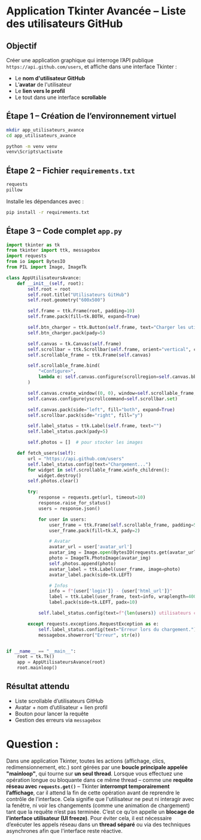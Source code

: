<h1 id="app-tkinter-avancee">Application Tkinter Avancée – Liste des utilisateurs GitHub</h1>


## Objectif

Créer une application graphique qui interroge l’API publique `https://api.github.com/users`, et affiche dans une interface Tkinter :

* Le **nom d'utilisateur GitHub**
* L’**avatar** de l'utilisateur
* Le **lien vers le profil**
* Le tout dans une interface **scrollable**



## Étape 1 – Création de l’environnement virtuel

```bash
mkdir app_utilisateurs_avance
cd app_utilisateurs_avance

python -m venv venv
venv\Scripts\activate
```



## Étape 2 – Fichier `requirements.txt`

```txt
requests
pillow
```

Installe les dépendances avec :

```bash
pip install -r requirements.txt
```



## Étape 3 – Code complet `app.py`

```python
import tkinter as tk
from tkinter import ttk, messagebox
import requests
from io import BytesIO
from PIL import Image, ImageTk

class AppUtilisateursAvance:
    def __init__(self, root):
        self.root = root
        self.root.title("Utilisateurs GitHub")
        self.root.geometry("600x500")

        self.frame = ttk.Frame(root, padding=10)
        self.frame.pack(fill=tk.BOTH, expand=True)

        self.btn_charger = ttk.Button(self.frame, text="Charger les utilisateurs", command=self.fetch_users)
        self.btn_charger.pack(pady=5)

        self.canvas = tk.Canvas(self.frame)
        self.scrollbar = ttk.Scrollbar(self.frame, orient="vertical", command=self.canvas.yview)
        self.scrollable_frame = ttk.Frame(self.canvas)

        self.scrollable_frame.bind(
            "<Configure>",
            lambda e: self.canvas.configure(scrollregion=self.canvas.bbox("all"))
        )

        self.canvas.create_window((0, 0), window=self.scrollable_frame, anchor="nw")
        self.canvas.configure(yscrollcommand=self.scrollbar.set)

        self.canvas.pack(side="left", fill="both", expand=True)
        self.scrollbar.pack(side="right", fill="y")

        self.label_status = ttk.Label(self.frame, text="")
        self.label_status.pack(pady=5)

        self.photos = []  # pour stocker les images

    def fetch_users(self):
        url = "https://api.github.com/users"
        self.label_status.config(text="Chargement...")
        for widget in self.scrollable_frame.winfo_children():
            widget.destroy()
        self.photos.clear()

        try:
            response = requests.get(url, timeout=10)
            response.raise_for_status()
            users = response.json()

            for user in users:
                user_frame = ttk.Frame(self.scrollable_frame, padding=5)
                user_frame.pack(fill=tk.X, pady=2)

                # Avatar
                avatar_url = user['avatar_url']
                avatar_img = Image.open(BytesIO(requests.get(avatar_url).content)).resize((50, 50))
                photo = ImageTk.PhotoImage(avatar_img)
                self.photos.append(photo)
                avatar_label = ttk.Label(user_frame, image=photo)
                avatar_label.pack(side=tk.LEFT)

                # Infos
                info = f"{user['login']} - {user['html_url']}"
                label = ttk.Label(user_frame, text=info, wraplength=400, justify="left")
                label.pack(side=tk.LEFT, padx=10)

            self.label_status.config(text=f"{len(users)} utilisateurs chargés.")

        except requests.exceptions.RequestException as e:
            self.label_status.config(text="Erreur lors du chargement.")
            messagebox.showerror("Erreur", str(e))


if __name__ == "__main__":
    root = tk.Tk()
    app = AppUtilisateursAvance(root)
    root.mainloop()
```



## Résultat attendu

* Liste scrollable d’utilisateurs GitHub
* Avatar + nom d’utilisateur + lien profil
* Bouton pour lancer la requête
* Gestion des erreurs via `messagebox`


# Question : 





Dans une application Tkinter, toutes les actions (affichage, clics, redimensionnement, etc.) sont gérées par une **boucle principale appelée "mainloop"**, qui tourne sur **un seul thread**. Lorsque vous effectuez une opération longue ou bloquante dans ce même thread – comme une **requête réseau avec `requests.get()`** – Tkinter **interrompt temporairement l’affichage**, car il attend la fin de cette opération avant de reprendre le contrôle de l’interface. Cela signifie que l'utilisateur ne peut ni interagir avec la fenêtre, ni voir les changements (comme une animation de chargement) tant que la requête n’est pas terminée. C’est ce qu’on appelle un **blocage de l’interface utilisateur (UI freeze)**. Pour éviter cela, il est nécessaire d’exécuter les appels réseau dans un **thread séparé** ou via des techniques asynchrones afin que l'interface reste réactive.


